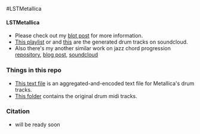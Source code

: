 #LSTMetallica


#### LSTMetallica
 * Please check out my [blot post](https://keunwoochoi.wordpress.com/2016/02/23/lstmetallica/) for more information.
 * [This playlist](https://soundcloud.com/kchoi-research/sets/lstmetallica-drums) or and [this](https://soundcloud.com/kchoi-research/00-24-100-bonus-for-score) are the generated drum tracks on soundcloud.
 * Also there's my another similar work on jazz chord progression [repository](https://github.com/keunwoochoi/lstm_real_book/blob/master/README.md), [blog post](https://keunwoochoi.wordpress.com/2016/02/19/lstm-realbook/), [soundcloud](https://soundcloud.com/kchoi-research/sets/lstm-realbook-1-5)

### Things in this repo
 * [This text file](https://github.com/keunwoochoi/LSTMetallica/blob/master/metallica_drums_text.txt) is an aggregated-and-encoded text file for Metallica's drum tracks.
 * [This folder](https://github.com/keunwoochoi/LSTMetallica/tree/master/Metallica_drums_midi) contains the original drum midi tracks.

### Citation
 * will be ready soon
